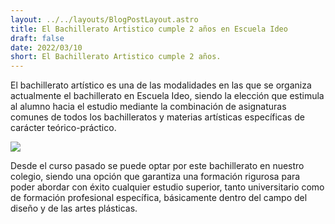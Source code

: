 ```yaml
---
layout: ../../layouts/BlogPostLayout.astro
title: El Bachillerato Artistico cumple 2 años en Escuela Ideo
draft: false
date: 2022/03/10
short: El Bachillerato Artistico cumple 2 años.
---
```


El bachillerato artístico es una de las modalidades en las que se organiza actualmente el bachillerato en Escuela Ideo, siendo la elección que estimula al alumno hacia el estudio mediante la combinación de asignaturas comunes de todos los bachilleratos y materias artísticas específicas de carácter teórico-práctico.

![](https://www.escuelaideo.edu.es/wp-content/uploads/2018/03/Miercoles-e1521799898675.png)

Desde el curso pasado se puede optar por este bachillerato en nuestro colegio, siendo una opción que garantiza una formación rigurosa para poder abordar con éxito cualquier estudio superior, tanto universitario como de formación profesional específica, básicamente dentro del campo del diseño y de las artes plásticas.


</div>
